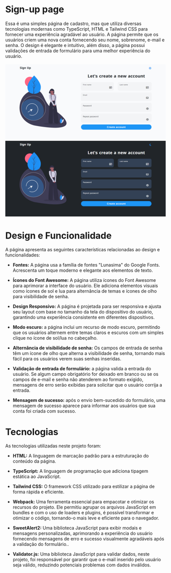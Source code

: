 

# Sign-up page
Essa é uma simples página de cadastro, mas que utiliza diversas tecnologias modernas como TypeScript, HTML e Tailwind CSS para fornecer uma experiência agradável ao usuário. A página permite que os usuários criem uma nova conta fornecendo seu nome, sobrenome, e-mail e senha. O design é elegante e intuitivo, além disso, a página possui validações de entrada de formulário para uma melhor experiência do usuário.
<br>
<br>
![page](src/assets/screenshot/light-mode.png)
![page](src/assets/screenshot/dark-mode.png)

# Design e Funcionalidade
A página apresenta as seguintes características relacionadas ao design e funcionalidades:
- **Fontes:** A página usa a família de fontes "Lunasima" do Google Fonts. Acrescenta um toque moderno e elegante aos elementos de texto.

- **Ícones do Font Awesome:** A página utiliza ícones do Font Awesome para aprimorar a interface do usuário. Ele adiciona elementos visuais como ícones de sol e lua para alternância de temas e ícones de olho para visibilidade de senha.

- **Design Responsivo:** A página é projetada para ser responsiva e ajusta seu layout com base no tamanho da tela do dispositivo do usuário, garantindo uma experiência consistente em diferentes dispositivos.

- **Modo escuro:** a página inclui um recurso de modo escuro, permitindo que os usuários alternem entre temas claros e escuros com um simples clique no ícone de sol/lua no cabeçalho.

- **Alternância de visibilidade de senha:** Os campos de entrada de senha têm um ícone de olho que alterna a visibilidade de senha, tornando mais fácil para os usuários verem suas senhas inseridas.

- **Validação de entrada de formulário:** a página valida a entrada do usuário. Se algum campo obrigatório for deixado em branco ou se os campos de e-mail e senha não atenderem ao formato exigido, mensagens de erro serão exibidas para solicitar que o usuário corrija a entrada.

- **Mensagem de sucesso:** após o envio bem-sucedido do formulário, uma mensagem de sucesso aparece para informar aos usuários que sua conta foi criada com sucesso.

# Tecnologias
As tecnologias utilizadas neste projeto foram:

- **HTML:** A linguagem de marcação padrão para a estruturação do conteúdo da página.

- **TypeScript:** A linguagem de programação que adiciona tipagem estática ao JavaScript.

- **Tailwind CSS:** O framework CSS utilizado para estilizar a página de forma rápida e eficiente.

- **Webpack:** Uma ferramenta essencial para empacotar e otimizar os recursos do projeto. Ele permitiu agrupar os arquivos JavaScript em bundles e com o uso de loaders e plugins, é possível transformar e otimizar o código, tornando-o mais leve e eficiente para o navegador.

- **SweetAlert2:** Uma biblioteca JavaScript para exibir modais e mensagens personalizadas, aprimorando a experiência do usuário fornecendo mensagens de erro e sucesso visualmente agradáveis após a validação do formulário..

- **Validator.js:** Uma biblioteca JavaScript para validar dados, neste projeto, foi responsável por garantir que o e-mail inserido pelo usuário seja válido, reduzindo potenciais problemas com dados inválidos.

